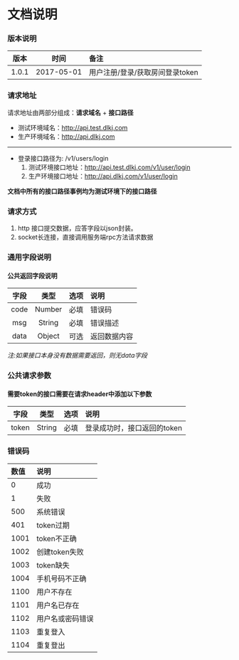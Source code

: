 # 文档说明
### 版本说明
| 版本        | 时间           | 备注  |
| :--------: |:-------------:| :-----|
| 1.0.1      | 2017-05-01    | 用户注册/登录/获取房间登录token |

### 请求地址
请求地址由两部分组成：**请求域名** + **接口路径**
   * 测试环境域名：http://api.test.dlkj.com
   * 生产环境域名：http://api.dlkj.com
   ---
   * 登录接口路径为: /v1/users/login
     1. 测试环境接口地址：http://api.test.dlkj.com/v1/user/login
     2. 生产环境接口地址：http://api.dlkj.com/v1/user/login

**文档中所有的接口路径事例均为测试环境下的接口路径**

### 请求方式
1. http 接口提交数据，应答字段以json封装。
2. socket长连接，直接调用服务端rpc方法请求数据
### 通用字段说明
#### 公共返回字段说明 
| 字段        | 类型      | 选项  | 说明 |
| :--------: |:--------:|:-----|:------------------|
| code      | Number    | 必填   |错误码 |
| msg       | String    | 必填   |错误描述 |
| data      | Object    | 可选   |返回数据内容 |

*注:如果接口本身没有数据需要返回，则无data字段*

### 公共请求参数
#### 需要token的接口需要在请求header中添加以下参数
| 字段        | 类型      | 选项  | 说明 |
| :--------: |:--------:|:-----|:------------------|
| token      | String    | 必填   |登录成功时，接口返回的token |

### 错误码
| 数值       | 说明 |
| :-------- | :------------------|
| 0         |  成功               |
| 1         |  失败               |
| 500       |  系统错误            |
| 401       |  token过期          |
| 1001      |  token不正确         |
| 1002      |  创建token失败       |
| 1003      |  token缺失          |
| 1004      |  手机号码不正确       |
| 1100      |  用户不存在          |
| 1101      |  用户名已存在        |
| 1102      |  用户名或密码错误     |
| 1103      |  重复登入           |
| 1104      |  重复登出           |
